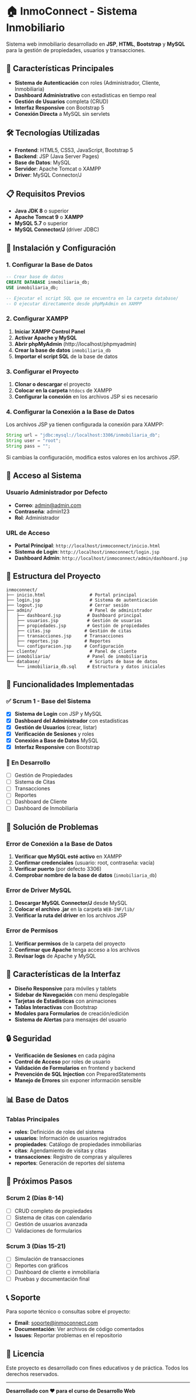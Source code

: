 # 🏠 InmoConnect - Sistema Inmobiliario

Sistema web inmobiliario desarrollado en **JSP**, **HTML**, **Bootstrap** y **MySQL** para la gestión de propiedades, usuarios y transacciones.

## 🎯 Características Principales

- **Sistema de Autenticación** con roles (Administrador, Cliente, Inmobiliaria)
- **Dashboard Administrativo** con estadísticas en tiempo real
- **Gestión de Usuarios** completa (CRUD)
- **Interfaz Responsive** con Bootstrap 5
- **Conexión Directa** a MySQL sin servlets

## 🛠️ Tecnologías Utilizadas

- **Frontend**: HTML5, CSS3, JavaScript, Bootstrap 5
- **Backend**: JSP (Java Server Pages)
- **Base de Datos**: MySQL
- **Servidor**: Apache Tomcat o XAMPP
- **Driver**: MySQL Connector/J

## 📋 Requisitos Previos

- **Java JDK 8** o superior
- **Apache Tomcat 9** o **XAMPP**
- **MySQL 5.7** o superior
- **MySQL Connector/J** (driver JDBC)

## 🚀 Instalación y Configuración

### 1. Configurar la Base de Datos

```sql
-- Crear base de datos
CREATE DATABASE inmobiliaria_db;
USE inmobiliaria_db;

-- Ejecutar el script SQL que se encuentra en la carpeta database/
-- O ejecutar directamente desde phpMyAdmin en XAMPP
```

### 2. Configurar XAMPP

1. **Iniciar XAMPP Control Panel**
2. **Activar Apache y MySQL**
3. **Abrir phpMyAdmin** (http://localhost/phpmyadmin)
4. **Crear la base de datos** `inmobiliaria_db`
5. **Importar el script SQL** de la base de datos

### 3. Configurar el Proyecto

1. **Clonar o descargar** el proyecto
2. **Colocar en la carpeta** `htdocs` de XAMPP
3. **Configurar la conexión** en los archivos JSP si es necesario

### 4. Configurar la Conexión a la Base de Datos

Los archivos JSP ya tienen configurada la conexión para XAMPP:

```java
String url = "jdbc:mysql://localhost:3306/inmobiliaria_db";
String user = "root";
String pass = "";
```

Si cambias la configuración, modifica estos valores en los archivos JSP.

## 🔐 Acceso al Sistema

### Usuario Administrador por Defecto

- **Correo**: admin@admin.com
- **Contraseña**: admin123
- **Rol**: Administrador

### URL de Acceso

- **Portal Principal**: `http://localhost/inmoconnect/inicio.html`
- **Sistema de Login**: `http://localhost/inmoconnect/login.jsp`
- **Dashboard Admin**: `http://localhost/inmoconnect/admin/dashboard.jsp`

## 📁 Estructura del Proyecto

```
inmoconnect/
├── inicio.html                 # Portal principal
├── login.jsp                   # Sistema de autenticación
├── logout.jsp                  # Cerrar sesión
├── admin/                      # Panel de administrador
│   ├── dashboard.jsp          # Dashboard principal
│   ├── usuarios.jsp           # Gestión de usuarios
│   ├── propiedades.jsp        # Gestión de propiedades
│   ├── citas.jsp             # Gestión de citas
│   ├── transacciones.jsp     # Transacciones
│   ├── reportes.jsp          # Reportes
│   └── configuracion.jsp     # Configuración
├── cliente/                    # Panel de cliente
├── inmobiliaria/              # Panel de inmobiliaria
└── database/                   # Scripts de base de datos
    └── inmobiliaria_db.sql    # Estructura y datos iniciales
```

## 🔧 Funcionalidades Implementadas

### ✅ Scrum 1 - Base del Sistema

- [x] **Sistema de Login** con JSP y MySQL
- [x] **Dashboard del Administrador** con estadísticas
- [x] **Gestión de Usuarios** (crear, listar)
- [x] **Verificación de Sesiones** y roles
- [x] **Conexión a Base de Datos** MySQL
- [x] **Interfaz Responsive** con Bootstrap

### 🚧 En Desarrollo

- [ ] Gestión de Propiedades
- [ ] Sistema de Citas
- [ ] Transacciones
- [ ] Reportes
- [ ] Dashboard de Cliente
- [ ] Dashboard de Inmobiliaria

## 🐛 Solución de Problemas

### Error de Conexión a la Base de Datos

1. **Verificar que MySQL esté activo** en XAMPP
2. **Confirmar credenciales** (usuario: root, contraseña: vacía)
3. **Verificar puerto** (por defecto 3306)
4. **Comprobar nombre de la base de datos** (`inmobiliaria_db`)

### Error de Driver MySQL

1. **Descargar MySQL Connector/J** desde MySQL
2. **Colocar el archivo .jar** en la carpeta `WEB-INF/lib/`
3. **Verificar la ruta del driver** en los archivos JSP

### Error de Permisos

1. **Verificar permisos** de la carpeta del proyecto
2. **Confirmar que Apache** tenga acceso a los archivos
3. **Revisar logs** de Apache y MySQL

## 📱 Características de la Interfaz

- **Diseño Responsive** para móviles y tablets
- **Sidebar de Navegación** con menú desplegable
- **Tarjetas de Estadísticas** con animaciones
- **Tablas Interactivas** con Bootstrap
- **Modales para Formularios** de creación/edición
- **Sistema de Alertas** para mensajes del usuario

## 🔒 Seguridad

- **Verificación de Sesiones** en cada página
- **Control de Acceso** por roles de usuario
- **Validación de Formularios** en frontend y backend
- **Prevención de SQL Injection** con PreparedStatements
- **Manejo de Errores** sin exponer información sensible

## 📊 Base de Datos

### Tablas Principales

- **roles**: Definición de roles del sistema
- **usuarios**: Información de usuarios registrados
- **propiedades**: Catálogo de propiedades inmobiliarias
- **citas**: Agendamiento de visitas y citas
- **transacciones**: Registro de compras y alquileres
- **reportes**: Generación de reportes del sistema

## 🚀 Próximos Pasos

### Scrum 2 (Días 8-14)
- [ ] CRUD completo de propiedades
- [ ] Sistema de citas con calendario
- [ ] Gestión de usuarios avanzada
- [ ] Validaciones de formularios

### Scrum 3 (Días 15-21)
- [ ] Simulación de transacciones
- [ ] Reportes con gráficos
- [ ] Dashboard de cliente e inmobiliaria
- [ ] Pruebas y documentación final

## 📞 Soporte

Para soporte técnico o consultas sobre el proyecto:

- **Email**: soporte@inmoconnect.com
- **Documentación**: Ver archivos de código comentados
- **Issues**: Reportar problemas en el repositorio

## 📄 Licencia

Este proyecto es desarrollado con fines educativos y de práctica. Todos los derechos reservados.

---

**Desarrollado con ❤️ para el curso de Desarrollo Web**
